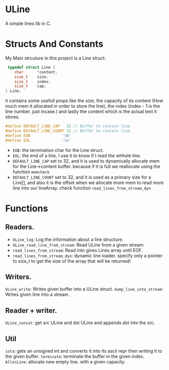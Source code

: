 # ULine
A simple lines lib in C.

# Structs And Constants

My Main strcuture in this project is a Line struct:
```C
 typedef struct Line {
    char      *content;
    size_t    size;
    size_t    index;
    size_t    cap;
} Line;
```
it contains some usefull props like the size, the capacity of its content (How much mem it allocated in order to store the line), the index (index - 1 is the line number. just incase.) and lastly the content which is the actual text it stores.
```C
#define DEFAULT_LINE_CAP   32 // Buffer to contain line.
#define DEFAULT_LINE_COUNT 32 // Buffer to contain line.
#define EOB              '\0'
#define EOL              '\n'
```
- `EOB`: the termination char for the Line struct.
- `EOL`: the end of a line, I use it to know if I read the whhole line.
- `DEFAULT_LINE_CAP` set to 32, and it is used to dynamically allocate mem for the Line->content buffer. because if it is full we reallocate using the function `memcheck`
- `DEFAULT_LINE_COUNT` set to 32, and it is used as a primary size for a Line[], and also it is the offset when we allocate more mem to read more line into our lineArray. check function `read_lines_from_stream_dyn`


# Functions

## Readers.

- `ULine_log`: Log the information about a line structure.
- `ULine_read_line_from_stream`: Read ULine from a given stream.
- `read_lines_from_stream`: Read into gives Lines array until EOF.
- `read_lines_from_stream_dyn`: dynamic line loader. specify only a pointer to size_t to get the size of the array that will be returned!

## Writers.
`ULine_write`: Writes given buffer into a ULine struct.
`dump_line_into_stream`: Writes given line into a stream.

## Reader + writer.
`ULine_concat`: get src ULine and dst ULine and appends dst into the src.

## Util
`iota`: gets an unsigned int and converts it into its ascii repr then writing it to the given buffer.
`terminate`: terminate the buffer in the given index.
`AllocLine`: allocate new empty line. with a given capacity.
